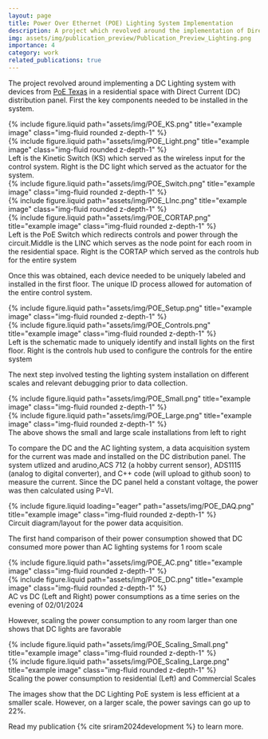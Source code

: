 ```yaml
---
layout: page
title: Power Over Ethernet (POE) Lighting System Implementation
description: A project which revolved around the implementation of Direct Current (DC) Lighting Systems and its comparison to AC lighting systems in a residential space.
img: assets/img/publication_preview/Publication_Preview_Lighting.png
importance: 4
category: work
related_publications: true
---
```


The project revolved around implementing a DC Lighting system with devices from <a href='https://www.poetexas.com'>PoE Texas</a> in a residential space with Direct Current (DC) distribution panel. First the key components needed to be installed in the system.

<div class="row justify-content-sm-center">
    <div class="col-sm mt-3 mt-md-0">
        {% include figure.liquid path="assets/img/POE_KS.png" title="example image" class="img-fluid rounded z-depth-1" %}
    </div>
    <div class="col-sm mt-3 mt-md-0">
        {% include figure.liquid path="assets/img/POE_Light.png" title="example image" class="img-fluid rounded z-depth-1" %}
    </div>
</div>
<div class="caption">
    Left is the Kinetic Switch (KS) which served as the wireless input for the control system. Right is the DC light which served as the actuator for the system.
</div>

<div class="row justify-content-sm-center">
    <div class="col-sm mt-3 mt-md-0">
        {% include figure.liquid path="assets/img/POE_Switch.png" title="example image" class="img-fluid rounded z-depth-1" %}
    </div>
    <div class="col-sm mt-3 mt-md-0">
        {% include figure.liquid path="assets/img/POE_LInc.png" title="example image" class="img-fluid rounded z-depth-1" %}
    </div>
        <div class="col-sm mt-3 mt-md-0">
        {% include figure.liquid path="assets/img/POE_CORTAP.png" title="example image" class="img-fluid rounded z-depth-1" %}
    </div>
</div>
<div class="caption">
    Left is the PoE Switch which redirects controls and power through the circuit.Middle is the LINC which serves as the node point for each room in the residential space. Right is the CORTAP which served as the controls hub for the entire system
</div>

Once this was obtained, each device needed to be uniquely labeled and installed in the first floor. The unique ID process allowed for automation of the entire control system. 

<div class="row justify-content-sm-center">
    <div class="col-sm mt-3 mt-md-0">
        {% include figure.liquid path="assets/img/POE_Setup.png" title="example image" class="img-fluid rounded z-depth-1" %}
    </div>
    <div class="col-sm mt-3 mt-md-0">
        {% include figure.liquid path="assets/img/POE_Controls.png" title="example image" class="img-fluid rounded z-depth-1" %}
    </div>
</div>
<div class="caption">
    Left is the schematic made to uniquely identify and install lights on the first floor. Right is the controls hub used to configure the controls for the entire system
</div>

The next step involved testing the lighting system installation on different scales and relevant debugging prior to data collection. 

<div class="row justify-content-sm-center">
    <div class="col-sm-8 mt-3 mt-md-0">
        {% include figure.liquid path="assets/img/POE_Small.png" title="example image" class="img-fluid rounded z-depth-1" %}
    </div>
    <div class="col-sm-4 mt-3 mt-md-0">
        {% include figure.liquid path="assets/img/POE_Large.png" title="example image" class="img-fluid rounded z-depth-1" %}
    </div>
</div>
<div class="caption">
    The above shows the small and large scale installations from left to right
</div>

To compare the DC and the AC lighting system, a data acquisition system for the current was made and installed on the DC distribution panel. The system utlized and arudino,ACS 712 (a hobby current sensor), ADS1115 (analog to digital converter), and C++ code (will upload to github soon) to measure the current. Since the DC panel held a constant voltage, the power was then calculated using P=VI. 

<div class="row">
    <div class="col-sm mt-3 mt-md-0">
        {% include figure.liquid loading="eager" path="assets/img/POE_DAQ.png" title="example image" class="img-fluid rounded z-depth-1" %}
    </div>
</div>
<div class="caption">
    Circuit diagram/layout for the power data acquisition.
</div>

The first hand comparison of their power consumption showed that DC consumed more power than AC lighting systems for 1 room scale

<div class="row justify-content-sm-center">
    <div class="col-sm mt-3 mt-md-0">
        {% include figure.liquid path="assets/img/POE_AC.png" title="example image" class="img-fluid rounded z-depth-1" %}
    </div>
    <div class="col-sm mt-3 mt-md-0">
        {% include figure.liquid path="assets/img/POE_DC.png" title="example image" class="img-fluid rounded z-depth-1" %}
    </div>
</div>
<div class="caption">
    AC vs DC (Left and Right) power consumptions as a time series on the evening of 02/01/2024
</div>

However, scaling the power consumption to any room larger than one shows that DC lights are favorable

<div class="row justify-content-sm-center">
    <div class="col-sm mt-3 mt-md-0">
        {% include figure.liquid path="assets/img/POE_Scaling_Small.png" title="example image" class="img-fluid rounded z-depth-1" %}
    </div>
    <div class="col-sm mt-3 mt-md-0">
        {% include figure.liquid path="assets/img/POE_Scaling_Large.png" title="example image" class="img-fluid rounded z-depth-1" %}
    </div>
</div>
<div class="caption">
    Scaling the power consumption to residential (Left) and Commercial Scales 
</div>

The images show that the DC Lighting PoE system is less efficient at a smaller scale. However, on a larger scale, the power savings can go up to 22%. 

Read my publication {% cite sriram2024development %} to learn more. 



